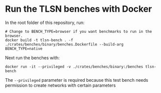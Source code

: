 # Run the TLSN benches with Docker

In the root folder of this repository, run:
```
# Change to BENCH_TYPE=browser if you want benchmarks to run in the browser.
docker build -t tlsn-bench . -f ./crates/benches/binary/benches.Dockerfile --build-arg BENCH_TYPE=native
```

Next run the benches with:
```
docker run -it --privileged -v ./crates/benches/binary:/benches tlsn-bench
```
The `--privileged` parameter is required because this test bench needs permission to create networks with certain parameters